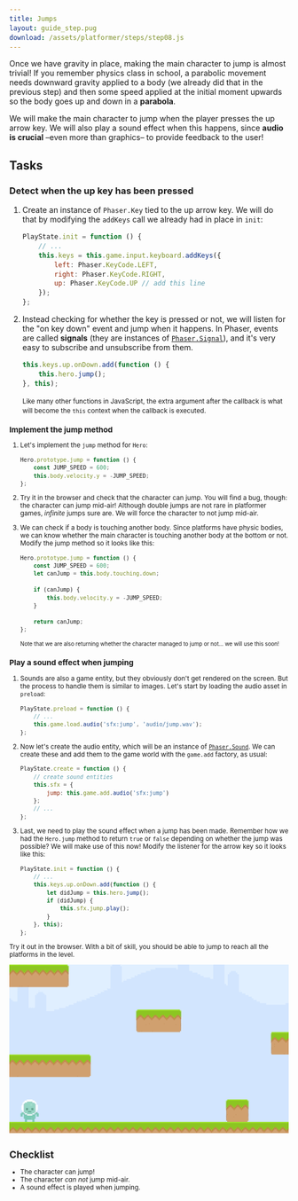 ```yaml
---
title: Jumps
layout: guide_step.pug
download: /assets/platformer/steps/step08.js
---
```


Once we have gravity in place, making the main character to jump is almost trivial! If you remember physics class in school, a parabolic movement needs downward gravity applied to a body (we already did that in the previous step) and then some speed applied at the initial moment upwards so the body goes up and down in a **parabola**.

We will make the main character to jump when the player presses the up arrow key. We will also play a sound effect when this happens, since **audio is crucial** –even more than graphics– to provide feedback to the user!

## Tasks

### Detect when the up key has been pressed

1. Create an instance of `Phaser.Key` tied to the up arrow key. We will do that by modifying the `addKeys` call we already had in place in `init`:

    ```js
    PlayState.init = function () {
        // ...
        this.keys = this.game.input.keyboard.addKeys({
            left: Phaser.KeyCode.LEFT,
            right: Phaser.KeyCode.RIGHT,
            up: Phaser.KeyCode.UP // add this line
        });
    };
    ```

1. Instead checking for whether the key is pressed or not, we will listen for the "on key down" event and jump when it happens. In Phaser, events are called **signals** (they are instances of [`Phaser.Signal`](http://phaser.io/docs/2.6.2/Phaser.Signal.html)), and it's very easy to subscribe and unsubscribe from them.

    ```js
    this.keys.up.onDown.add(function () {
        this.hero.jump();
    }, this);
    ```

    <small>Like many other functions in JavaScript, the extra argument after the callback is what will become the `this` context when the callback is executed.

### Implement the jump method

1. Let's implement the `jump` method for `Hero`:

    ```js
    Hero.prototype.jump = function () {
        const JUMP_SPEED = 600;
        this.body.velocity.y = -JUMP_SPEED;
    };
    ```

1. Try it in the browser and check that the character can jump. You will find a bug, though: the character can jump mid-air! Although double jumps are not rare in platformer games, _infinite_ jumps sure are. We will force the character to not jump mid-air.

1. We can check if a body is touching another body. Since platforms have physic bodies, we can know whether the main character is touching another body at the bottom or not. Modify the jump method so it looks like this:

    ```js
    Hero.prototype.jump = function () {
        const JUMP_SPEED = 600;
        let canJump = this.body.touching.down;

        if (canJump) {
            this.body.velocity.y = -JUMP_SPEED;
        }

        return canJump;
    };
    ```

    <small>Note that we are also returning whether the character managed to jump or not… we will use this soon!</small>

### Play a sound effect when jumping

1. Sounds are also a game entity, but they obviously don't get rendered on the screen. But the process to handle them is similar to images. Let's start by loading the audio asset in `preload`:

    ```js
    PlayState.preload = function () {
        // ...
        this.game.load.audio('sfx:jump', 'audio/jump.wav');
    };
    ```

1. Now let's create the audio entity, which will be an instance of [`Phaser.Sound`](http://phaser.io/docs/2.6.2/Phaser.Sound.html). We can create these and add them to the game world with the `game.add` factory, as usual:

    ```js
    PlayState.create = function () {
        // create sound entities
        this.sfx = {
            jump: this.game.add.audio('sfx:jump')
        };
        // ...
    };
    ```

1. Last, we need to play the sound effect when a jump has been made. Remember how we had the `Hero.jump` method to return `true` or `false` depending on whether the jump was possible? We will make use of this now! Modify the listener for the arrow key so it looks like this:

    ```js
    PlayState.init = function () {
        // ...
        this.keys.up.onDown.add(function () {
            let didJump = this.hero.jump();
            if (didJump) {
                this.sfx.jump.play();
            }
        }, this);
    };
    ```

Try it out in the browser. With a bit of skill, you should be able to jump to reach all the platforms in the level.

![Main character jumping](/assets/platformer/hero_jump.gif)


## Checklist

- The character can jump!
- The character _can not_ jump mid-air.
- A sound effect is played when jumping.

